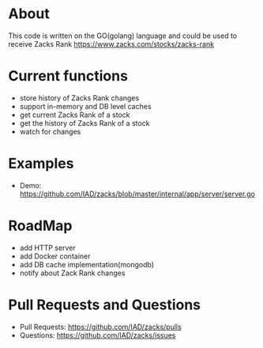 # About
This code is written on the GO(golang) language and could be used to receive Zacks Rank https://www.zacks.com/stocks/zacks-rank

# Current functions
 - store history of Zacks Rank changes
 - support in-memory and DB level caches
 - get current Zacks Rank of a stock
 - get the history of Zacks Rank of a stock
 - watch for changes

# Examples
 - Demo: https://github.com/IAD/zacks/blob/master/internal/app/server/server.go
 
# RoadMap
 - add HTTP server
 - add Docker container
 - add DB cache implementation(mongodb)
 - notify about Zack Rank changes
 
 # Pull Requests and Questions
  - Pull Requests: https://github.com/IAD/zacks/pulls
  - Questions: https://github.com/IAD/zacks/issues
